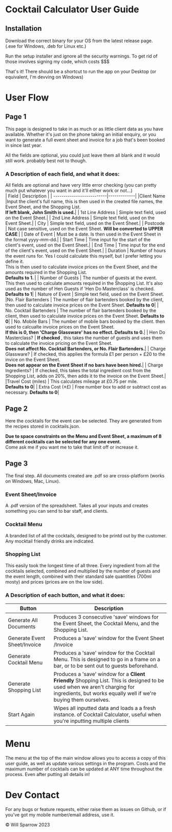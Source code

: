 # Cocktail Calculator User Guide #

## Installation ##
Download the correct binary for your OS from the latest release page.<br>
(.exe for Windows, .deb for Linux etc.)

Run the setup installer and ignore all the security warnings. To get rid of those involves signing my code, which costs $$$

That's it! There should be a shortcut to run the app on your Desktop (or equivalent, I'm devving on Windows)

# User Flow #
## Page 1 ##
This page is designed to take in as much or as little client data as you have available. Whether it's just on the phone taking an initial enquiry, or you want to generate a full event sheet and invoice for a job that's been booked in since last year.

All the fields are optional, you could just leave them all blank and it would still work. probably best not to though.

### A Description of each field, and what it does: ###

All fields are optional and have very little error checking (you can pretty much put whatever you want in and it'll either work or not...)
<br>
| Field                     | Description |
| --------------------------|-------------|
|Client Name                |Input the client's full name, this is then used in the created file names, the Event Sheet, and the Shopping List. <br><b>If left blank, John Smith is used.</b>|
| 1st Line Address          | Simple text field, used on the Event Sheet.|
| 2nd Line Address          | Simple text field, used on the Event Sheet.|
| City                      | Simple text field, used on the Event Sheet.|
| Postcode                  | Not case sensitive, used on the Event Sheet. <b> Will be converted to UPPER CASE </b>|
| Date of Event             | Must be a date. Is then used in the Event Sheet in the format yyyy-mm-dd.|
| Start Time                | Time input for the start of the client's event, used on the Event Sheet.|
| End Time                  | Time input for the end of the client's event, used on the Event Sheet.|
| Duration                  |  Number of hours the event runs for. Yes I could calculate this myself, but I prefer letting you define it.<br> This is then used to calculate invoice prices on the Event Sheet, and the amounts required in the Shopping List. <br> <b>Defaults to 1. </b>|
| Number of Guests         | The number of guests at the event.<br> This then used to calculate amounts required in the Shopping List. It's also used as the number of Hen Guests if 'Hen Do Masterclass' is checked.<br><b>Defaults to 1</b>|
| Nature of Event           | Simple text field, used on the Event Sheet.
|No. Flair Bartenders       | The number of flair bartenders booked by the client, then used to calculate invoice prices on the Event Sheet. <b> Defaults to 0</b>|
| No. Cocktail Bartenders   | The number of flair bartenders booked by the client, then used to calculate invoice prices on the Event Sheet. <b> Defaults to 0</b>|
| No. Mobile Bars            | The number of mobile bars booked by the client. then used to calcualte invoice prices on the Event Sheet. <br> <b>If this is 0, then 'Charge Glassware' has no effect. Defaults to 0.</b>|
| Hen Do Masterclass?       | <b>If checked </b>, this takes the number of guests and uses them to calculate the invoice pricing on the Event Sheet. <br><b>Does not affect No. Cocktail Bartenders, or No. Flair Bartenders.</b>|
| Charge Glassware?         | If checked, this applies the formula £1 per person + £20 to the invice on the Event Sheet. <br><b> Does not appear on the Event Sheet if no bars have been hired.</b>|
| Charge Ingredients?       | If checked, this takes the total ingredient cost from the Shopping List, adds on 20%, then adds it to the invoice on the Event Sheet.|
|Travel Cost (miles)        | This calculates mileage at £0.75 per mile. <br> <b>Defaults to 0</b>|
| Extra Cost (±£)           | Free number box to add or subtract cost as necessary. <b> Defaults to 0</b>|


## Page 2 ##

Here the cocktails for the event can be selected. They are generated from the recipes stored in cocktails.json.

<b>Due to space constraints on the Menu and Event Sheet, a maximum of 8 different cocktails can be selected for any one event.</b> <br>Come ask me if you want me to take that limit off or increase it. 

## Page 3 ##

The final step. All documents created are .pdf so are cross-platform (works on Windows, Mac, Linux). 

### Event Sheet/Invoice ###
A .pdf version of the spreadsheet. Takes all your inputs and creates something you can send to bar staff, and clients.

### Cocktail Menu ###
A branded list of all the cocktails, designed to be printd out by the customer. Any mocktail friendly drinks are indicated.

### Shopping List ###
This easily took the longest time of all three. Every ingredient from all the cocktails selected, combined and multiplied by the number of guests and the event length, combined with their standard sale quantities (700ml mosty) and prices (prices are on the low side).

### A Description of each button, and what it does: ###
| Button | Description|
| --- | --- |
|Generate All Documents | Produces 3 consecutive 'save' windows for the Event Sheet, the Cocktail Menu, and the Shopping List.|
| Generate Event Sheet/Invoice | Produces a 'save' window for the Event Sheet /Invoice|
| Generate Cocktail Menu | Produces a 'save' window for the Cocktail Menu. This is designed to go in a frame on a bar, or to be sent out to guests beforehand.|
| Generate Shopping List | Produces a 'save' window for a <b> Client Friendly </b> Shopping List. This is designed to be used when we aren't charging for ingredients, but works equally well if we're buying them ourselves.|
| Start Again|   Wipes all inputted data and loads a a fresh instance. of Cocktail Calculator, useful when you're inputting multiple clients|
# Menu #
The menu at the top of the main window allows you to access a copy of this user guide, as well as update various settings in the program. Costs and the maximum number of cocktails can be updated at ANY time throughout the process. Even after putting all details in!

# Dev Contact #

For any bugs or feature requests, either raise them as issues on Github, or if you've got my mobile number/email address, use it.

© Will Sparrow 2023